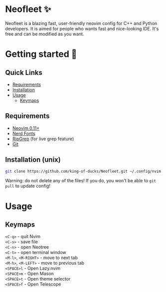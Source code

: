 # Neofleet ✨
Neofleet is a blazing fast, user-friendly neovim config for C++ and Python developers. It is aimed for people who wants fast and nice-looking IDE. It's free and can be modified as you want.

# Getting started 🚀
## Quick Links
* [Requirements](#requirements)<br>
* [Installation](#installation-unix)<br>
* [Usage](#usage)<br>
  * [Keymaps](#keymaps)

## Requirements
* [Neovim 0.11+](https://neovim.io/)
* [Nerd Fonts](https://nerdfonts.com)
* [RipGrep](https://github.com/BurntSushi/ripgrep) (for live grep feature)
* [Git](https://git-scm.com)

## Installation (unix)
```bash
git clone https://github.com/king-of-ducks/Neofleet.git ~/.config/nvim
```
Warning: do not delete any of the files! If you do, you won't be able to `git pull` to update config!
# Usage
## Keymaps
`<C-q>` - quit Nvim<br>
`<C-s>` - save file<br>
`<C-n>` - open Neotree<br>
`<C-t>` - open terminal window<br>
`<M-l>`, `<M-RIGHT>` - move to next tab<br>
`<M-h>`, `<M-LEFT>` - move to previous tab<br>
`<SPACE>l` - Open Lazy.nvim<br>
`<SPACE>m` - Open Mason<br>
`<SPACE>t` - Open theme selector<br>
`<SPACE>f` - Open Telescope<br>
